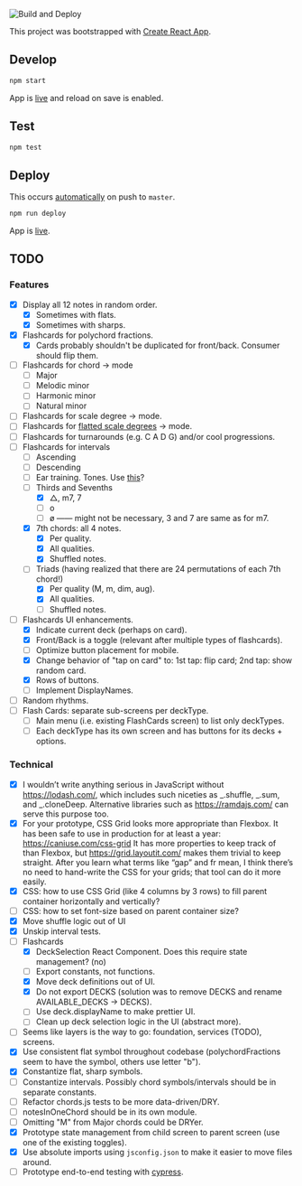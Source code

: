 ![Build and Deploy](https://github.com/golubitsky/music/workflows/Build%20and%20Deploy/badge.svg)

This project was bootstrapped with [Create React App](https://github.com/facebook/create-react-app).

## Develop

```sh
npm start
```

App is [live](http://localhost:3000/music) and reload on save is enabled.

## Test

```sh
npm test
```

## Deploy

This occurs [automatically](https://github.com/golubitsky/music/actions) on push to `master`.

```sh
npm run deploy
```

App is [live](https://golubitsky.github.io/music/).

## TODO

### Features

- [x] Display all 12 notes in random order.
  - [x] Sometimes with flats.
  - [x] Sometimes with sharps.
- [x] Flashcards for polychord fractions.
  - [x] Cards probably shouldn't be duplicated for front/back. Consumer should flip them.
- [ ] Flashcards for chord -> mode
  - [ ] Major
  - [ ] Melodic minor
  - [ ] Harmonic minor
  - [ ] Natural minor
- [ ] Flashcards for scale degree -> mode.
- [ ] Flashcards for [flatted scale degrees](https://spinditty.com/learning/Memorizing-the-Musical-Modes) -> mode.
- [ ] Flashcards for turnarounds (e.g. C A D G) and/or cool progressions.
- [ ] Flashcards for intervals
  - [ ] Ascending
  - [ ] Descending
  - [ ] Ear training. Tones. Use [this](https://github.com/nbrosowsky/tonejs-instruments)?
  - [ ] Thirds and Sevenths
    - [x] △, m7, 7
    - [ ] o
    - [ ] ø —— might not be necessary, 3 and 7 are same as for m7.
  - [x] 7th chords: all 4 notes.
    - [x] Per quality.
    - [x] All qualities.
    - [x] Shuffled notes.
  - [ ] Triads (having realized that there are 24 permutations of each 7th chord!)
    - [x] Per quality (M, m, dim, aug).
    - [x] All qualities.
    - [ ] Shuffled notes.
- [ ] Flashcards UI enhancements.
  - [x] Indicate current deck (perhaps on card).
  - [x] Front/Back is a toggle (relevant after multiple types of flashcards).
  - [ ] Optimize button placement for mobile.
  - [x] Change behavior of "tap on card" to: 1st tap: flip card; 2nd tap: show random card.
  - [x] Rows of buttons.
  - [ ] Implement DisplayNames.
- [ ] Random rhythms.
- [ ] Flash Cards: separate sub-screens per deckType.
  - [ ] Main menu (i.e. existing FlashCards screen) to list only deckTypes.
  - [ ] Each deckType has its own screen and has buttons for its decks + options.

### Technical

- [x] I wouldn’t write anything serious in JavaScript without https://lodash.com/, which includes such niceties as _.shuffle, _.sum, and \_.cloneDeep. Alternative libraries such as https://ramdajs.com/ can serve this purpose too.
- [x] For your prototype, CSS Grid looks more appropriate than Flexbox. It has been safe to use in production for at least a year: https://caniuse.com/css-grid It has more properties to keep track of than Flexbox, but https://grid.layoutit.com/ makes them trivial to keep straight. After you learn what terms like “gap” and fr mean, I think there’s no need to hand-write the CSS for your grids; that tool can do it more easily.
- [x] CSS: how to use CSS Grid (like 4 columns by 3 rows) to fill parent container horizontally and vertically?
- [ ] CSS: how to set font-size based on parent container size?
- [x] Move shuffle logic out of UI
- [x] Unskip interval tests.
- [ ] Flashcards
  - [x] DeckSelection React Component. Does this require state management? (no)
  - [ ] Export constants, not functions.
  - [x] Move deck definitions out of UI.
  - [x] Do not export DECKS (solution was to remove DECKS and rename AVAILABLE_DECKS -> DECKS).
  - [ ] Use deck.displayName to make prettier UI.
  - [ ] Clean up deck selection logic in the UI (abstract more).
- [ ] Seems like layers is the way to go: foundation, services (TODO), screens.
- [x] Use consistent flat symbol throughout codebase (polychordFractions seem to have the symbol, others use letter "b").
- [x] Constantize flat, sharp symbols.
- [ ] Constantize intervals. Possibly chord symbols/intervals should be in separate constants.
- [ ] Refactor chords.js tests to be more data-driven/DRY.
- [ ] notesInOneChord should be in its own module.
- [ ] Omitting "M" from Major chords could be DRYer.
- [x] Prototype state management from child screen to parent screen (use one of the existing toggles).
- [x] Use absolute imports using `jsconfig.json` to make it easier to move files around.
- [ ] Prototype end-to-end testing with [cypress](https://www.cypress.io/).
